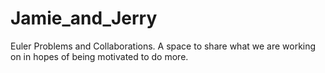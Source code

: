 # Jamie_and_Jerry
Euler Problems and Collaborations. A space to share what we are working on in hopes of being motivated to do more.
